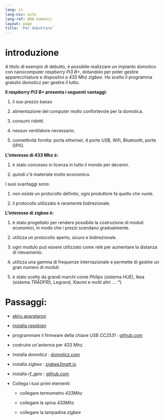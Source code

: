 ```yaml
---
lang: it
lang-niv: auto
lang-ref: 000-komenci
layout: page
title: 'Per debuttare'
---
```


# introduzione
A titolo di esempio di debutto, è possibile realizzare un impianto domotico con nanocomputer _raspberry Pi3 B+_, dotandolo per poter gestire apparecchiature e dispositivi a 433 Mhz _zigbee_. Ho scelto il programma gratuito domoticz per gestire il tutto.

**Il _raspberry Pi3 B+_ presenta i seguenti vantaggi:**

 1. il suo prezzo basso


 2. alimentazione del computer molto confortevole per la domotica.


 3. consumi ridotti.


 4. nessun ventilatore necessario.


 5. connettività fornita: porta ethernet, 4 porte USB, Wifi, Bluetooth, porte GPIO.




**L'interesse di 433 Mhz è:**

 1. è stato concesso in licenza in tutto il mondo per decenni.


 2. quindi c'è materiale molto economico.



 
I suoi svantaggi sono:

 1. non esiste un protocollo definito, ogni produttore fa quello che vuole.


 2. il protocollo utilizzato è raramente bidirezionale.




**L'interesse di zigbee è:**

 1. è stato progettato per rendere possibile la costruzione di moduli economici, in modo che i prezzi scendano gradualmente.


 1. utilizza un protocollo aperto, sicuro e bidirezionale.


 1. ogni modulo può essere utilizzato come relè per aumentare la distanza di rilevamento.


 1. utilizza una gamma di frequenze internazionale e permette di gestire un gran numero di moduli.


 1. è stato scelto da grandi marchi come _Philips_ (sistema _HUE_), Ikea (sistema _TRÅDFRI_), Legrand, Xiaomi e molti altri .... °)




# Passaggi:

* [akiru aparataron](_posts/2020-08-31-aparataro.md)


* [installa _raspbian_](_posts/2020-12-22-instali_raspbian.md)


* programmare il firmware della chiave USB _CC2531_ : [github.com](https://github.com/jmichault/flash_cc2531)
  


* costruire un'antenna per 433 Mhz.


* installa _domoticz_ : [domoticz.com](https://www.domoticz.com/wiki/Raspberry_Pi)
  


* installa _zigbee_ : [zigbee2mqtt.io](https://www.zigbee2mqtt.io/getting_started/running_zigbee2mqtt.html)


* installa _rf_gpio_ : [github.com](https://github.com/jmichault/rf_gpio/blob/master/LeguMin.md)
  


* Collega i tuoi primi elementi:  


  * collegare termometro _433Mhz_


  * collegare la spina _433Mhz_


  * collegare la lampadina _zigbee_



